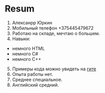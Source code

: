 # Resum
1. Алексанрр Юркин 
2. Мобильный телефон +375445479672
3. Работаю на складе, мечтаю о большем.
4. Навыки:
- немного HTML
- немного C#
- немного C++
5. Примеры кода можно увидеть на [гите](https://github.com/FlavorFaneto?tab=repositories)
6. Oпыта работы нет.
7. Среднее специальное.
8. Английский средний.